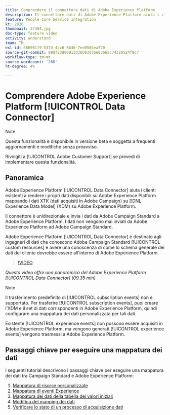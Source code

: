 ```yaml
---
title: Comprendere il connettore dati di Adobe Experience Platform
description: Il connettore dati di Adobe Experience Platform aiuta i clienti esistenti a rendere i propri dati disponibili su Adobe Experience Platform mappando i dati XTK (dati acquisiti in Campaign) su Experience Data Model (XDM) in Adobe Experience Platform.
feature: People Core Service Integration
kt: 2826
thumbnail: 27304.jpg
doc-type: feature video
activity: understand
team: TM
exl-id: 686961f9-5374-4cc6-8b36-7ee0584ea720
source-git-commit: 89df23d00913d36b93d3be03b62c74320524f9c7
workflow-type: tm+mt
source-wordcount: '268'
ht-degree: 4%

---
```


# Comprendere Adobe Experience Platform [!UICONTROL Data Connector]

>[!NOTE]
>
>Questa funzionalità è disponibile in versione beta e soggetta a frequenti aggiornamenti e modifiche senza preavviso.
>
>Rivolgiti a [!UICONTROL Adobe Customer Support] se prevedi di implementare questa funzionalità.

## Panoramica

Adobe Experience Platform [!UICONTROL Data Connector] aiuta i clienti esistenti a rendere i propri dati disponibili su Adobe Experience Platform mappando i dati XTK (dati acquisiti in Adobe Campaign) su [!DNL Experience Data Model] (XDM) su Adobe Experience Platform.

Il connettore è unidirezionale e invia i dati da Adobe Campaign Standard a Adobe Experience Platform. I dati non vengono mai inviati da Adobe Experience Platform ad Adobe Campaign Standard.

Adobe Experience Platform [!UICONTROL Data Connector] è destinato agli ingegneri di dati che conoscono Adobe Campaign Standard [!UICONTROL custom resources] e avere una conoscenza di come lo schema generale dei dati del cliente dovrebbe essere all&#39;interno di Adobe Experience Platform.

>[!VIDEO](https://video.tv.adobe.com/v/27304?quality=12&learn=on)

*Questo video offre una panoramica del Adobe Experience Platform [!UICONTROL Data Connector] (09.35 min)*

>[!NOTE]
>
>Il trasferimento predefinito di [!UICONTROL subscription events] non è supportato. Per trasferire [!UICONTROL subscription events], puoi creare l’XDM e il set di dati corrispondenti in Adobe Experience Platform, quindi configurare una mappatura dei dati personalizzata per tali dati.
>
>Esistente [!UICONTROL experience events] non possono essere acquisiti in Adobe Experience Platform, ma vengono generati [!UICONTROL experience events] vengono trasmessi a Adobe Experience Platform.

## Passaggi chiave per eseguire una mappatura dei dati

I seguenti tutorial descrivono i passaggi chiave per eseguire una mappatura dei dati tra Campaign Standard e Adobe Experience Platform:

1. [Mappatura di risorse personalizzate](/help/administrating/adobe-experience-platform-data-connector/mapping-custom-resources.md)
2. [Mappatura di eventi Experience](/help/administrating/adobe-experience-platform-data-connector/mapping-experience-events.md)
3. [Mappatura dei dati della tabella dei valori iniziali](/help/administrating/adobe-experience-platform-data-connector/mapping-seed-table-data.md)
4. [Modifica del mapping dei dati](/help/administrating/adobe-experience-platform-data-connector/modifying-data-mapping.md)
5. [Verificare lo stato di un processo di acquisizione dati](/help/administrating/adobe-experience-platform-data-connector/checking-status-of-data-ingestion-jobs.md)

